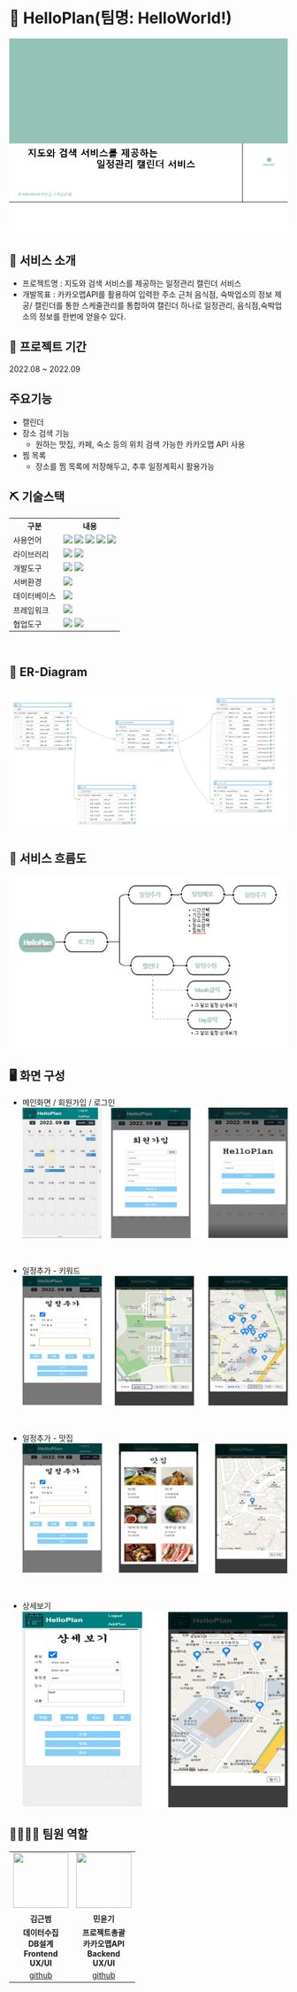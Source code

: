 # 📎 HelloPlan(팀명: HelloWorld!)
![1p](/uploads/1p.jpg)


## 👀 서비스 소개
* 프로젝트명 : 지도와 검색 서비스를 제공하는 일정관리 캘린더 서비스
* 개발목표 : 카카오맵API를 활용하여 입력한 주소 근처 음식점, 숙박업소의 정보 제공/ 캘린더를 통한 스케줄관리를 통합하여 캘린더 하나로 일정관리, 음식점,숙박업소의 정보를 한번에 얻을수 있다.


## 📅 프로젝트 기간
2022.08 ~ 2022.09

## 주요기능
* 캘린더
* 장소 검색 기능
    - 원하는 맛집, 카페, 숙소 등의 위치 검색 가능한 카카오맵 API 사용
* 찜 목록
    - 장소를 찜 목록에 저장해두고, 추후 일정계획시 활용가능


## ⛏ 기술스택
<table>
    <tr>
        <th>구분</th>
        <th>내용</th>
    </tr>
    <tr>
        <td>사용언어</td>
        <td>
            <img src="https://img.shields.io/badge/Java-007396?style=for-the-badge&logo=java&logoColor=white"/>
            <img src="https://img.shields.io/badge/Python-3776AB?style=for-the-badge&logo=Python&logoColor=white"/> 
            <img src="https://img.shields.io/badge/HTML5-E34F26?style=for-the-badge&logo=HTML5&logoColor=white"/>
            <img src="https://img.shields.io/badge/CSS3-1572B6?style=for-the-badge&logo=CSS3&logoColor=white"/>
            <img src="https://img.shields.io/badge/JavaScript-F7DF1E?style=for-the-badge&logo=JavaScript&logoColor=white"/>
        </td>
    </tr>
    <tr>
        <td>라이브러리</td>
        <td>
            <img src="https://img.shields.io/badge/BootStrap-7952B3?style=for-the-badge&logo=BootStrap&logoColor=white"/>
            <img src="https://img.shields.io/badge/KakaoMap-FFCD00?style=for-the-badge&logo=Kakao&logoColor=white"/>
        </td>
    </tr>
    <tr>
        <td>개발도구</td>
        <td>
            <img src="https://img.shields.io/badge/Eclipse-2C2255?style=for-the-badge&logo=Eclipse&logoColor=white"/>
            <img src="https://img.shields.io/badge/VSCode-007ACC?style=for-the-badge&logo=VisualStudioCode&logoColor=white"/>
        </td>
    </tr>
    <tr>
        <td>서버환경</td>
        <td>
            <img src="https://img.shields.io/badge/Apache Tomcat-D22128?style=for-the-badge&logo=Apache Tomcat&logoColor=white"/>
        </td>
    </tr>
    <tr>
        <td>데이터베이스</td>
        <td>
            <img src="https://img.shields.io/badge/Oracle 11g-F80000?style=for-the-badge&logo=Oracle&logoColor=white"/>
        </td>
    </tr>
    <tr>
        <td>프레임워크</td>
        <td>
            <img src="https://img.shields.io/badge/Spring-6DB33F?style=for-the-badge&logo=Spring&logoColor=white"/>
        </td>
    </tr>
    <tr>
        <td>협업도구</td>
        <td>
            <img src="https://img.shields.io/badge/Git-F05032?style=for-the-badge&logo=Git&logoColor=white"/>
            <img src="https://img.shields.io/badge/GitHub-181717?style=for-the-badge&logo=GitHub&logoColor=white"/>
        </td>
    </tr>
</table>
<br>

## 📌 ER-Diagram

![ER-Diagram](/uploads/ER-Diagram.png)

## 📌 서비스 흐름도

![서비스흐름도](/uploads/서비스흐름도.jpg)

## 🖥 화면 구성
- 메인화면 / 회원가입 / 로그인
![화면1](/uploads/화면1.jpg)
<br>

- 일정추가 - 키워드
![화면2](/uploads/화면2.jpg)
<br>

- 일정추가 - 맛집
![화면3](/uploads/화면3.jpg)
<br>

- 상세보기<br>
![화면4](/uploads/화면4.jpg)

## 👨‍👩‍👦‍👦 팀원 역할
<table>
  <tr>
    <td align="center"><img src="https://item.kakaocdn.net/do/fd49574de6581aa2a91d82ff6adb6c0115b3f4e3c2033bfd702a321ec6eda72c" width="100" height="100"/></td>
    <td align="center"><img src="https://i.pinimg.com/236x/ed/bb/53/edbb53d4f6dd710431c1140551404af9.jpg" width="100" height="100"/></td>
  </tr>
  <tr>
    <td align="center"><strong>김근범</strong></td>
    <td align="center"><strong>민윤기</strong></td>
  </tr>
  <tr>
    <td align="center"><b>데이터수집<br>DB설계<br>Frontend</b><b><br>UX/UI</b></td>
    <td align="center"><b>프로젝트총괄<br>카카오맵API<br>Backend</b><b><br>UX/UI</b></td>
  </tr>
  <tr>
    <td align="center"><a href="https://github.com/gunbamkim" target='_blank'>github</a></td>
    <td align="center"><a href="https://github.com/minyoongi96" target='_blank'>github</a></td>
  </tr>
</table>

